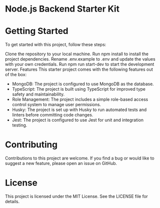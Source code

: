 # Node.js Backend Starter Kit

# Getting Started
To get started with this project, follow these steps:

Clone the repository to your local machine.
Run npm install to install the project dependencies.
Rename .env.example to .env and update the values with your own credentials.
Run npm run start-dev to start the development server.
Features
This starter project comes with the following features out of the box:

- MongoDB: The project is configured to use MongoDB as the database.
- TypeScript: The project is built using TypeScript for improved type safety and maintainability.
- Role Management: The project includes a simple role-based access control system to manage user permissions.
- Husky: The project is set up with Husky to run automated tests and linters before committing code changes.
- Jest: The project is configured to use Jest for unit and integration testing.

# Contributing
Contributions to this project are welcome. If you find a bug or would like to suggest a new feature, please open an issue on GitHub.

# License
This project is licensed under the MIT License. See the LICENSE file for details.
